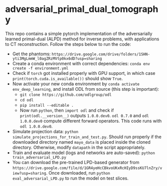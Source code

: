 # adversarial_primal_dual_tomography
This repo contains a simple pytorch implementation of the adversarially learned primal-dual (ALPD) method for inverse problems, with applications to  CT reconstruction. Follow the steps below to run the code:

* Get the phantoms: `https://drive.google.com/drive/folders/1SHN-yti3MgLmmW_l0agZRzMVtp0kx6dD?usp=sharing`
* Create a conda environment with correct dependencies: `conda env create -f environment.yml`
* Check if `torch` got installed properly with GPU support, in which case `print(torch.cuda.is_available())` should show `True`. 
* Now activate your new conda environment by `conda activate env_deep_learning`, and install ODL from source (this step is important): 
  * `git clone https://github.com/odlgroup/odl`
  * `cd odl`
  * `pip install --editable .`
  * Now run `python`, then `import odl` and check if `print(odl.__version__)` outputs `1.0.0.dev0`. `odl 0.7.0` and `odl 1.0.0.dev0` compute different forward operators. This code runs with `odl 1.0.0.dev0`. 
* Simulate projection data: `python simulate_projections_for_train_and_test.py`. Should run properly if the downloaded directory named `mayo_data` is placed inside the cloned directory. Otherwise, modify `datapath` in the script appropriately.   
* Train and evaluate model (logs and networks are auto-saved): `python train_adversarial_LPD.py`
* You can download the pre-trained LPD-based generator from `https://drive.google.com/file/d/1GR4yeHcCBkvoUKxRcHIyD9ssKU7lnZry/view?usp=sharing`. Once downloaded, run `python eval_adversarial_LPD.py` to run the model on test slices.  
 

